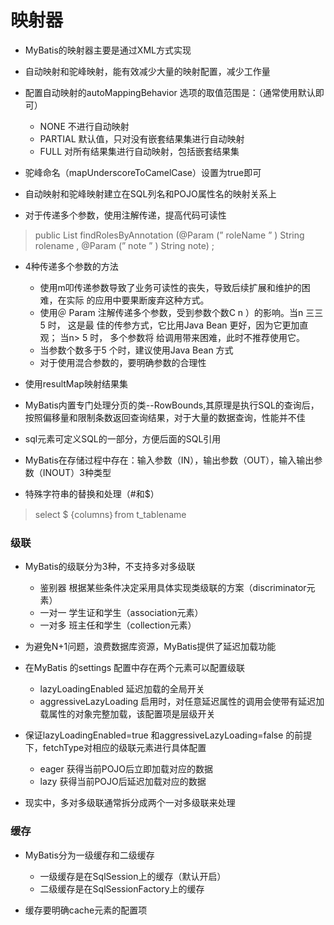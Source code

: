 # 映射器

* MyBatis的映射器主要是通过XML方式实现
* 自动映射和驼峰映射，能有效减少大量的映射配置，减少工作量
* 配置自动映射的autoMappingBehavior 选项的取值范围是：（通常使用默认即可）
  * NONE 不进行自动映射
  * PARTIAL 默认值，只对没有嵌套结果集进行自动映射
  * FULL 对所有结果集进行自动映射，包括嵌套结果集

* 驼峰命名（mapUnderscoreToCamelCase）设置为true即可
* 自动映射和驼峰映射建立在SQL列名和POJO属性名的映射关系上
* 对于传递多个参数，使用注解传递，提高代码可读性

>public List<Role > findRolesByAnnotation (@Param (” roleName ” ) String rolename ,
>@Param (” note ” ) String note) ;

* 4种传递多个参数的方法
  * 使用m叩传递参数导致了业务可读性的丧失，导致后续扩展和维护的困难，在实际
    的应用中要果断废弃这种方式。
  * 使用＠ Param 注解传递多个参数，受到参数个数C n ）的影响。当n 三三5 时， 这是最
    佳的传参方式，它比用Java Bean 更好，因为它更加直观； 当n> 5 时， 多个参数将
    给调用带来困难，此时不推荐使用它。
  * 当参数个数多于5 个时，建议使用Java Bean 方式
  * 对于使用混合参数的，要明确参数的合理性

* 使用resultMap映射结果集
* MyBatis内置专门处理分页的类--RowBounds,其原理是执行SQL的查询后，按照偏移量和限制条数返回查询结果，对于大量的数据查询，性能并不佳

* sql元素可定义SQL的一部分，方便后面的SQL引用

* MyBatis在存储过程中存在：输入参数（IN），输出参数（OUT），输入输出参数（INOUT）3种类型

* 特殊字符串的替换和处理（#和$）

>select $ {columns｝from t_tablename

### 级联

* MyBatis的级联分为3种，不支持多对多级联 
  * 鉴别器 根据某些条件决定采用具体实现类级联的方案（discriminator元素）
  * 一对一 学生证和学生（association元素）
  * 一对多 班主任和学生（collection元素）

* 为避免N+1问题，浪费数据库资源，MyBatis提供了延迟加载功能
* 在MyBatis 的settings 配置中存在两个元素可以配置级联
  * lazyLoadingEnabled 延迟加载的全局开关
  * aggressiveLazyLoading 启用时，对任意延迟属性的调用会使带有延迟加载属性的对象完整加载，该配置项是层级开关

* 保证lazyLoadingEnabled=true 和aggressiveLazyLoading=false 的前提下，fetchType对相应的级联元素进行具体配置
  * eager 获得当前POJO后立即加载对应的数据
  * lazy 获得当前POJO后延迟加载对应的数据

* 现实中，多对多级联通常拆分成两个一对多级联来处理

### 缓存

* MyBatis分为一级缓存和二级缓存
  * 一级缓存是在SqlSession上的缓存（默认开启）
  * 二级缓存是在SqlSessionFactory上的缓存

* 缓存要明确cache元素的配置项